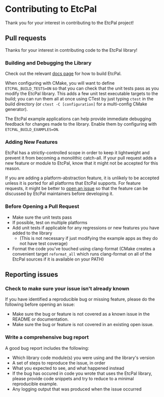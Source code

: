 # Contributing to EtcPal

Thank you for your interest in contributing to the EtcPal project!

## Pull requests

Thanks for your interest in contributing code to the EtcPal library!

### Building and Debugging the Library

Check out the relevant [docs page](https://etclabs.github.io/EtcPalDocs/docs/head/building_etcpal.html)
for how to build EtcPal.

When configuring with CMake, you will want to define `ETCPAL_BUILD_TESTS=ON` so that you can check
that the unit tests pass as you modify the EtcPal library. This adds a few unit test executable
targets to the build; you can run them all at once using CTest by just typing `ctest` in the build
directory (or `ctest -C [configuration]` for a multi-config CMake generator).

The EtcPal example applications can help provide immediate debugging feedback for changes made to
the library. Enable them by configuring with `ETCPAL_BUILD_EXAMPLES=ON`.

### Adding New Features

EtcPal has a strictly-controlled scope in order to keep it lightweight and prevent it from becoming
a monolithic catch-all. If your pull request adds a new feature or module to EtcPal, know that it
might not be accepted for this reason.

If you are adding a platform-abstraction feature, it is unlikely to be accepted unless it is ported
for all platforms that EtcPal supports. For feature requests, it might be better to 
[open an issue](https://github.com/ETCLabs/EtcPal/issues) so that the feature can be discussed by
EtcPal maintainers before developing it.

### Before Opening a Pull Request

* Make sure the unit tests pass
* If possible, test on multiple platforms
* Add unit tests if applicable for any regressions or new features you have added to the library
  + (This is not necessary if just modifying the example apps as they do not have test coverage)
* Format the code you've touched using clang-format (CMake creates a convenient target `reformat_all`
  which runs clang-format on all of the EtcPal sources if it is available on your PATH)

## Reporting issues

### Check to make sure your issue isn't already known

If you have identified a reproducible bug or missing feature, please do the following before
opening an issue:

* Make sure the bug or feature is not covered as a known issue in the README or documentation.
* Make sure the bug or feature is not covered in an existing open issue.

### Write a comprehensive bug report

A good bug report includes the following:

* Which library code module(s) you were using and the library's version
* A set of steps to reproduce the issue, in order
* What you expected to see, and what happened instead
* If the bug has occured in code you wrote that uses the EtcPal library, please provide code
  snippets and try to reduce to a minimal reproducible example.
* Any logging output that was produced when the issue occurred

